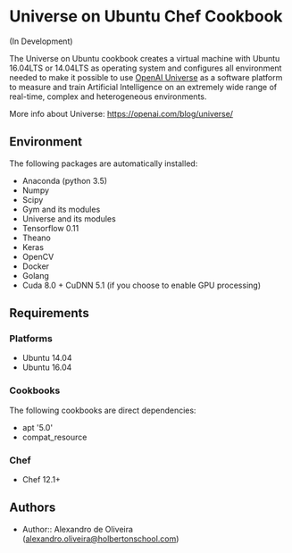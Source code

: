 # Universe on Ubuntu Chef Cookbook

(In Development)

The Universe on Ubuntu cookbook creates a virtual machine with Ubuntu 16.04LTS or 14.04LTS as operating system and configures all environment needed to make it possible to use [OpenAI Universe](https://universe.openai.com/) as a software platform to measure and train Artificial Intelligence on an extremely wide range of real-time, complex and heterogeneous environments.

More info about Universe: https://openai.com/blog/universe/

## Environment

The following packages are automatically installed:

- Anaconda (python 3.5)
- Numpy
- Scipy
- Gym and its modules
- Universe and its modules
- Tensorflow 0.11
- Theano
- Keras
- OpenCV
- Docker
- Golang
- Cuda 8.0 + CuDNN 5.1 (if you choose to enable GPU processing)

## Requirements

### Platforms
- Ubuntu 14.04
- Ubuntu 16.04

### Cookbooks
The following cookbooks are direct dependencies:
- apt '5.0'
- compat_resource

### Chef

- Chef 12.1+

## Authors
- Author:: Alexandro de Oliveira ([alexandro.oliveira@holbertonschool.com](mailto:alexandro.oliveira@holbertonschool.com))
